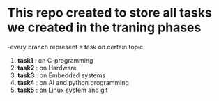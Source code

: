 # This repo created to store all tasks we created in the traning phases
-every branch represent a task on certain topic
1. **task1** : on C-programming
1. **task2** : on Hardware
1. **task3** : on Embedded systems
1. **task4** : on AI and python programming
1. **task5** : on Linux system and git 


